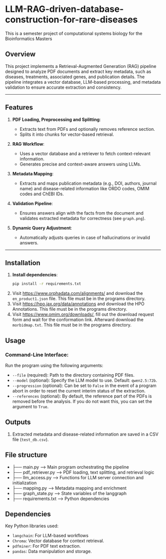 # LLM-RAG-driven-database-construction-for-rare-diseases
This is a semester project of computational systems biology for the Bioinformatics Masters




## **Overview**
This project implements a Retrieval-Augmented Generation (RAG) pipeline designed to analyze PDF documents and extract key metadata, such as diseases, treatments, associated genes, and publication details. The pipeline integrates a vector database, LLM-based processing, and metadata validation to ensure accurate extraction and consistency.

---

## **Features**
1. **PDF Loading, Preprocessing and Splitting**:
   - Extracts text from PDFs and optionally removes reference section.  
   - Splits it into chunks for vector-based retrieval.
   
2. **RAG Workflow**:
   - Uses a vector database and a retriever to fetch context-relevant information.
   - Generates precise and context-aware answers using LLMs.
   
3. **Metadata Mapping**:
   - Extracts and maps publication metadata (e.g., DOI, authors, journal name) and disease-related information like ORDO codes, OMIM codes and ChEBI IDs.

4. **Validation Pipeline**:
   - Ensures answers align with the facts from the document and validates extracted metadata for correctness (see `graph.png`).

5. **Dynamic Query Adjustment**:
   - Automatically adjusts queries in case of hallucinations or invalid answers.

---

## **Installation**

1. **Install dependencies**:
   ```bash
   pip install -r requirements.txt

2. 
   Visit https://www.orphadata.com/alignments/ and download the `en_product1.json` file. 
   This file must be in the programs directory. 
3. Visit https://hpo.jax.org/data/annotations and download the HPO Annotations. 
   This file must be in the programs directory.
4. Visit https://www.omim.org/downloads/, fill out the download request form and wait for the conformation link. Afterward download the `morbidmap.txt`. This file must be in the programs directory. 


## **Usage**

### **Command-Line Interface**: 
Run the program using the following arguments:
- `--file` (required): Path to the directory containing PDF files.
- `--model` (optional): Specify the LLM model to use. Default: `qwen2.5:72b`.
- `--progression` (optional): Can be set to `False` in the event of a program abort in order to reset the current interim status of the extraction. 
- `--references` (optional): By default, the reference part of the PDFs is removed before the analysis. If you do not want this, you can set the argument to `True`. 

## **Outputs**

1. Extracted metadata and disease-related information are saved in a CSV file (`test_db.csv`).

## **File structure**

- ├── main.py  --> Main program orchestrating the pipeline 
- ├── pdf_retriever.py            --> PDF loading, text splitting, and retrieval logic
- ├── llm_access.py               --> Functions for LLM server connection and initialization
- ├── mapping.py                  --> Metadata mapping and enrichment
- ├── graph_state.py              --> State variables of the langgraph
- ├── requirements.txt            --> Python dependencies

## **Dependencies**
Key Python libraries used:
- `langchain`: For LLM-based workflows
- `Chroma`: Vector database for context retrieval.
- `pdfminer`: For PDF text extraction.
- `pandas`: Data manipulation and storage.








